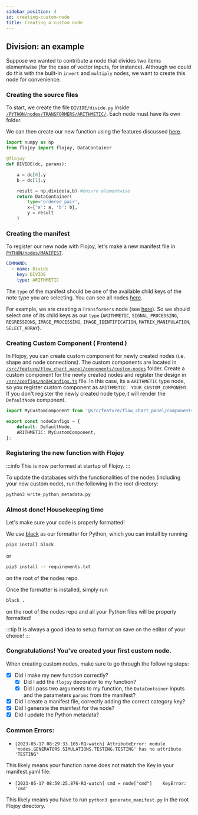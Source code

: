 ```yaml
---
sidebar_position: 4
id: creating-custom-node
title: Creating a custom node
---
```


## Division: an example

Suppose we wanted to contribute a node that divides two items elementwise (for the case of vector inputs, for instance). Although we could do this with the built-in `invert` and `multiply` nodes, we want to create this node for convenience.

### Creating the source files

To start, we create the file `DIVIDE/divide.py` inside [`/PYTHON/nodes/TRANSFORMERS/ARITHMETIC/`](https://github.com/flojoy-io/nodes/tree/main/TRANSFORMERS/ARITHMETIC). Each node must have its own folder.

We can then create our new function using the features discussed [here](../data-container).

```python {title='divide.py'}
import numpy as np
from flojoy import flojoy, DataContainer

@flojoy
def DIVIDE(dc, params):

    a = dc[0].y
    b = dc[1].y

    result = np.divide(a,b) #ensure elementwise
    return DataContainer(
        type='ordered_pair',
        x={'a': a, 'b': b},
        y = result
    )
```

### Creating the manifest

To register our new node with Flojoy, let's make a new manifest file in [`PYTHON/nodes/MANIFEST`](https://github.com/flojoy-io/nodes/tree/main/MANIFEST).

```yaml {title='divide.manifest.yaml'}
COMMAND:
  - name: Divide
    key: DIVIDE
    type: ARITHMETIC
```

The `type` of the manifest should be one of the available child keys of the note type you are selecting. You can see all nodes [here](https://github.com/flojoy-io/studio/blob/main/src/utils/ManifestLoader.ts).

For example, we are creating a `Transformers` node (see [here](https://github.com/flojoy-io/studio/blob/main/src/utils/ManifestLoader.ts#L160)). So we should select one of its child keys as our `type` (`ARITHMETIC`, `SIGNAL_PROCESSING`, `REGRESSIONS`, `IMAGE_PROCESSING`, `IMAGE_IDENTIFICATION`, `MATRIX_MANIPULATION`, `SELECT_ARRAY`).

### Creating Custom Component ( Frontend )

In Flojoy, you can create custom component for newly created nodes (i.e. shape and node connections). The custom components are located in [`/src/feature/flow_chart_panel/components/custom-nodes`](https://github.com/flojoy-io/studio/tree/main/src/feature/flow_chart_panel/components/custom-nodes) folder. Create a custom component for the newly created nodes and register the design in [`/src/configs/NodeConfigs.ts`](https://github.com/flojoy-io/studio/blob/main/src/configs/NodeConfigs.ts) file. In this case, its a `ARITHMETIC` type node, so you register custom component as `ARITHMETIC: YOUR_CUSTOM_COMPONENT`.
If you don't register the newly created node type,it will render the `DefaultNode` component.

```typescript {title='NodeConfigs.ts'}
import MyCustomComponent from '@src/feature/flow_chart_panel/components/custom-nodes/YOUR_CUSTOM_COMPONENT';

export const nodeConfigs = {
	default: DefaultNode,
	ARITHMETIC: MyCustomComponent,
};
```

### Registering the new function with Flojoy

:::info
This is now performed at startup of Flojoy.
:::

To update the databases with the functionalities of the nodes (including your new custom node), run the following in the root directory:

```bash
python3 write_python_metadata.py
```

### Almost done! Housekeeping time

Let's make sure your code is properly formatted!

We use [black](https://github.com/psf/black) as our formatter for Python, which you can install by running

```bash
pip3 install black
```

or

```bash
pip3 install -r requirements.txt
```

on the root of the nodes repo.

Once the formatter is installed, simply run

```bash
black .
```

on the root of the nodes repo and all your Python files will be properly formatted!

:::tip
It is always a good idea to setup format on save on the editor of your choice!
:::

### Congratulations! You've created your first custom node.

When creating custom nodes, make sure to go through the following steps:

- [x] Did I make my new function correctly?
  - [x] Did I add the `flojoy` decorator to my function?
  - [x] Did I pass two arguments to my function, the `DataContainer` inputs and the parameters `params` from the manifest?
- [x] Did I create a manifest file, correctly adding the correct category key?
- [x] Did I generate the manifest for the node?
- [x] Did I update the Python metadata?

### Common Errors:

- `[2023-05-17 08:29:33.105-RQ-watch] AttributeError: module 'nodes.GENERATORS.SIMULATIONS.TESTING.TESTING' has no attribute 'TESTING'`

This likely means your function name does not match the Key in your manifest.yaml file.

- `[2023-05-17 08:59:25.876-RQ-watch] cmd = node["cmd"]    KeyError: 'cmd'`

This likely means you have to run `python3 generate_manifest.py` in the root Flojoy directory.
